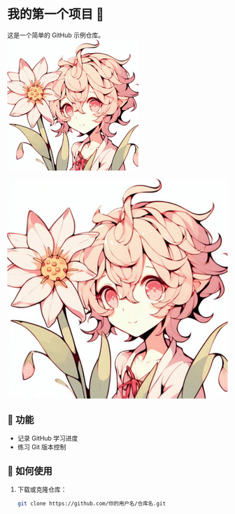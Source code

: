 # 我的第一个项目 🎉  

这是一个简单的 GitHub 示例仓库。  
<img src="0001.jpg" alt="My Image" width="300" />

![替代文字](0001.jpg)


## 📌 功能  
- 记录 GitHub 学习进度  
- 练习 Git 版本控制  

## 🚀 如何使用  
1. 下载或克隆仓库：  
   ```bash
   git clone https://github.com/你的用户名/仓库名.git
